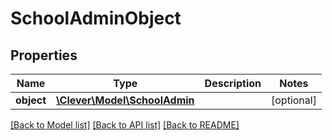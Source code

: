 # SchoolAdminObject

## Properties
Name | Type | Description | Notes
------------ | ------------- | ------------- | -------------
**object** | [**\Clever\Model\SchoolAdmin**](SchoolAdmin.md) |  | [optional] 

[[Back to Model list]](../README.md#documentation-for-models) [[Back to API list]](../README.md#documentation-for-api-endpoints) [[Back to README]](../README.md)


